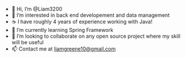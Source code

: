 - 👋 Hi, I’m @Liam3200
- 👀 I’m interested in back end developement and data management
- ☕️ I have roughly 4 years of experience working with Java!
- 🌱 I’m currently learning Spring Framework
- 💞️ I’m looking to collaborate on any open source project where my skill will be useful
- 📫 Contact me at liamgreene10@gmail.com

<!---
Liam3200/Liam3200 is a ✨ special ✨ repository because its `README.md` (this file) appears on your GitHub profile.
You can click the Preview link to take a look at your changes.
--->
